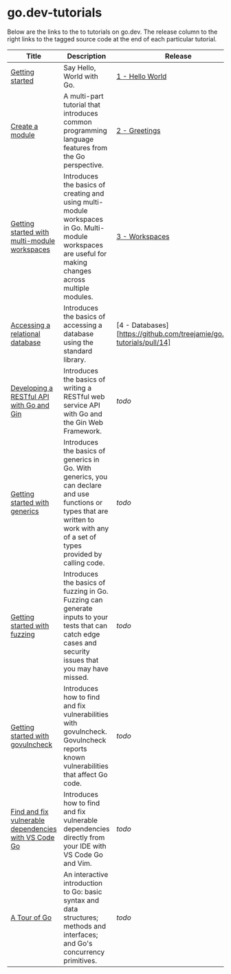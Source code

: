 # go.dev-tutorials


Below are the links to the to tutorials on go.dev. The release column to the right links to the tagged source code at the end of each particular tutorial.


| Title | Description | Release |
|-------|-------------|---------|
| [Getting started](https://go.dev/doc/tutorial/getting-started) | Say Hello, World with Go.  | [1 - Hello World](https://github.com/treejamie/go.dev-tutorials/pull/1)    |
| [Create a module](https://go.dev/doc/tutorial/create-module)  | A multi-part tutorial that introduces common programming language features from the Go perspective.   |  [2 - Greetings](https://github.com/treejamie/go.dev-tutorials/pull/2)  |
| [Getting started with multi-module workspaces](https://go.dev/doc/tutorial/workspaces)  | Introduces the basics of creating and using multi-module workspaces in Go. Multi-module workspaces are useful for making changes across multiple modules.  |  [3 - Workspaces](https://github.com/treejamie/go.dev-tutorials/pull/3)       |
| [Accessing a relational database](https://go.dev/doc/tutorial/database-access)                      | Introduces the basics of accessing a database using the standard library.     |   [4 - Databases][https://github.com/treejamie/go.dev-tutorials/pull/14]      |
| [Developing a RESTful API with Go and Gin](https://go.dev/doc/tutorial/web-service-gin)             | Introduces the basics of writing a RESTful web service API with Go and the Gin Web Framework.  |   _todo_       |
| [Getting started with generics](https://go.dev/doc/tutorial/generics)                               | Introduces the basics of generics in Go. With generics, you can declare and use functions or types that are written to work with any of a set of types provided by calling code.                      |      _todo_    |
| [Getting started with fuzzing](https://go.dev/doc/tutorial/fuzz)                                    | Introduces the basics of fuzzing in Go. Fuzzing can generate inputs to your tests that can catch edge cases and security issues that you may have missed.                                            |    _todo_      |
| [Getting started with govulncheck](https://go.dev/doc/tutorial/govulncheck)                         | Introduces how to find and fix vulnerabilities with govulncheck. Govulncheck reports known vulnerabilities that affect Go code.                                                                      |      _todo_    |
| [Find and fix vulnerable dependencies with VS Code Go](https://go.dev/doc/tutorial/vuln-vscode)     | Introduces how to find and fix vulnerable dependencies directly from your IDE with VS Code Go and Vim.                                                                                               |    _todo_      |
| [A Tour of Go](https://go.dev/tour/welcome/1)                                                       | An interactive introduction to Go: basic syntax and data structures; methods and interfaces; and Go's concurrency primitives.                                                                         |   _todo_       |

